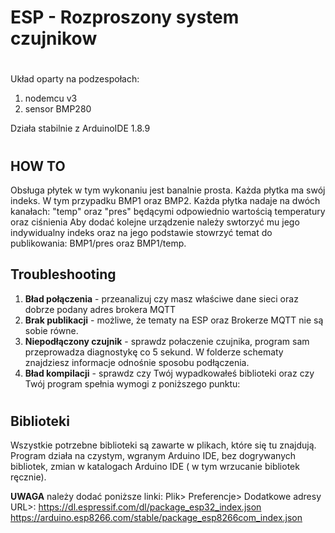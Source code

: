 
# ESP - Rozproszony system czujnikow
#
Układ oparty na podzespołach:
1. nodemcu v3
2. sensor BMP280


Działa stabilnie z ArduinoIDE 1.8.9
#
## HOW TO
Obsługa płytek w tym wykonaniu jest banalnie prosta. Każda płytka ma swój indeks. W tym przypadku BMP1 oraz BMP2. Każda płytka nadaje na dwóch kanałach: "temp" oraz "pres" będącymi odpowiednio wartością temperatury oraz ciśnienia Aby dodać kolejne urządzenie należy swtorzyć mu jego indywidualny indeks oraz na jego podstawie stowrzyć temat do publikowania: BMP1/pres oraz BMP1/temp.

## Troubleshooting

1. __Bład połączenia__ - przeanalizuj czy masz właściwe dane sieci oraz dobrze podany adres brokera MQTT
2. __Brak publikacji__ - możliwe, że tematy na ESP oraz Brokerze MQTT nie są sobie równe. 
3. __Niepodłączony czujnik__ - sprawdz połaczenie czujnika, program sam przeprowadza diagnostykę co 5 sekund. W folderze schematy znajdziesz informacje odnośnie sposobu podłączenia. 
4. __Bład kompilacji__ - sprawdz czy Twój wypadkowałeś biblioteki oraz czy Twój program spełnia wymogi z poniższego punktu:
# 
## Biblioteki
Wszystkie potrzebne biblioteki są zawarte w plikach, które się tu znajdują.
Program działa na czystym, wgranym Arduino IDE, bez dogrywanych bibliotek, 
zmian w katalogach Arduino IDE ( w tym wrzucanie bibliotek ręcznie).

__UWAGA__ należy dodać poniższe linki:
Plik> Preferencje> Dodatkowe adresy URL>:
https://dl.espressif.com/dl/package_esp32_index.json
https://arduino.esp8266.com/stable/package_esp8266com_index.json
#


